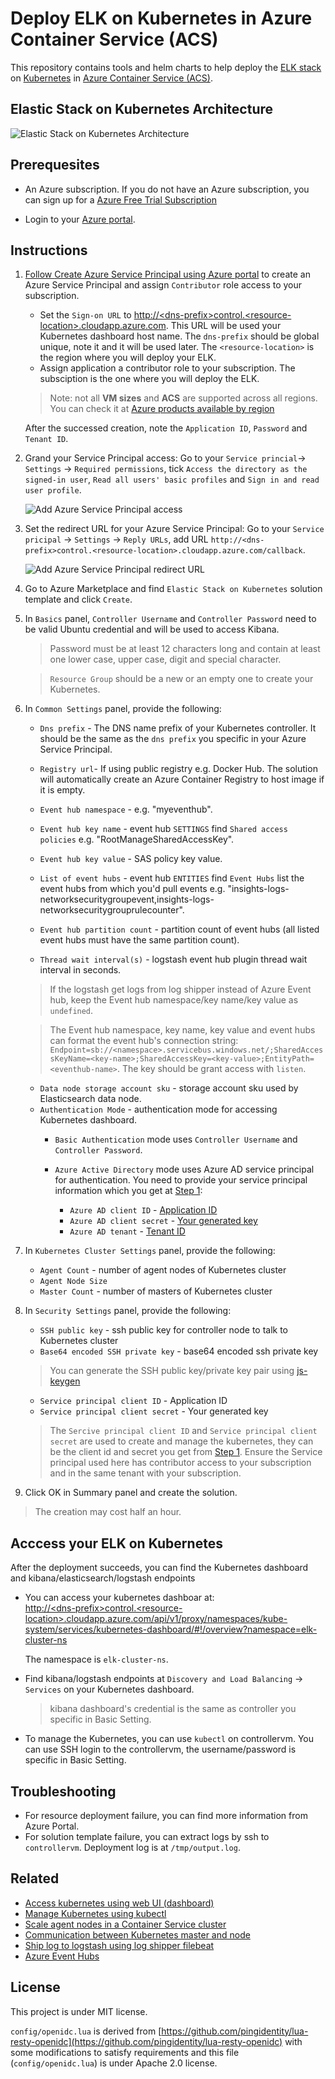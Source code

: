 # Deploy ELK on Kubernetes in Azure Container Service (ACS)

This repository contains tools and helm charts to help deploy the [ELK stack](https://www.elastic.co/products) on [Kubernetes](https://kubernetes.io/) in [Azure Container Service (ACS)](https://docs.microsoft.com/azure/container-service/).

## Elastic Stack on Kubernetes Architecture
![Elastic Stack on Kubernetes Architecture](image/elk-acs-kube-arch.png)

## Prerequesites

* An Azure subscription. If you do not have an Azure subscription, you can sign up for a [Azure Free Trial Subscription](https://azure.microsoft.com/offers/ms-azr-0044p/)

* Login to your [Azure portal](https://portal.azure.com).

## Instructions
1. <a href='create-sp'/>Follow [Create Azure Service Principal using Azure portal](https://docs.microsoft.com/en-us/azure/azure-resource-manager/resource-group-create-service-principal-portal) to create an Azure Service Principal and assign `Contributor` role access to your subscription.

    * Set the `Sign-on URL` to [http://\<dns-prefix>control.\<resource-location>.cloudapp.azure.com](#). This URL will be used your Kubernetes dashboard host name. The `dns-prefix` should be global unique, note it and it will be used later. The `<resource-location>` is the region where you will deploy your ELK.
    * Assign application a contributor role to your subscription. The subsciption is the one where you will deploy the ELK.

    > Note: not all **VM sizes** and **ACS** are supported across all regions. You can check it at [Azure products available by region](https://azure.microsoft.com/en-us/regions/services/)

    After the successed creation, note the `Application ID`, `Password` and `Tenant ID`.

1. Grand your Service Principal access: Go to your `Service princial`-> `Settings` ->  `Required permissions`, tick `Access the directory as the signed-in user`, `Read all users' basic profiles` and `Sign in and read user profile`.

   ![Add Azure Service Principal access](image/elk-acs-kube-aad-access.png)

1. Set the redirect URL for your Azure Service Principal: Go to your `Service pricipal` -> `Settings` -> `Reply URLs`, add URL `http://<dns-prefix>control.<resource-location>.cloudapp.azure.com/callback`.

   ![Add Azure Service Principal redirect URL](image/elk-acs-kube-aad-redirect.png)

1. Go to Azure Marketplace and find `Elastic Stack on Kubernetes` solution template and click `Create`.

1. In `Basics` panel, `Controller Username` and `Controller Password` need to be valid Ubuntu credential and will be used to access Kibana.
    > Password must be at least 12 characters long and contain at least one lower case, upper case, digit and special character. 
   
    > `Resource Group` should be a new or an empty one to create your Kubernetes.

1. In `Common Settings` panel, provide the following:
   * `Dns prefix` - The DNS name prefix of your Kubernetes controller. It should be the same as the `dns prefix` you specific in your Azure Service Principal.

   * `Registry url`- If using public registry e.g. Docker Hub. The solution will automatically create an Azure Container Registry to host image if it is empty.
   * `Event hub namespace` - e.g. "myeventhub".
   * `Event hub key name` - event hub `SETTINGS` find `Shared access policies` e.g. "RootManageSharedAccessKey".
   * `Event hub key value` - SAS policy key value.
   * `List of event hubs` - event hub `ENTITIES` find `Event Hubs` list the event hubs from which you'd pull events e.g. "insights-logs-networksecuritygroupevent,insights-logs-networksecuritygrouprulecounter".
   * `Event hub partition count` - partition count of event hubs (all listed event hubs must have the same partition count).
   * `Thread wait interval(s)` - logstash event hub plugin thread wait interval in seconds.
  
    > If the logstash get logs from log shipper instead of Azure Event hub, keep the Event hub namespace/key name/key value as `undefined`.
   
    > The Event hub namespace, key name, key value and event hubs can format the event hub's connection string: `Endpoint=sb://<namespace>.servicebus.windows.net/;SharedAccessKeyName=<key-name>;SharedAccessKey=<key-value>;EntityPath=<eventhub-name>`. The key should be grant access with `listen`.

   * `Data node storage account sku` - storage account sku used by Elasticsearch data node.
   * `Authentication Mode` - authentication mode for accessing Kubernetes dashboard.
      * `Basic Authentication` mode uses `Controller Username` and `Controller Password`.
      * `Azure Active Directory` mode uses Azure AD service principal for authentication. You need to provide your service principal information which you get at [Step 1](#create-sp):

        * `Azure AD client ID` - [Application ID](https://docs.microsoft.com/en-us/azure/azure-resource-manager/resource-group-create-service-principal-portal#get-application-id-and-authentication-key)
        * `Azure AD client secret` - [Your generated key](https://docs.microsoft.com/en-us/azure/azure-resource-manager/resource-group-create-service-principal-portal#get-application-id-and-authentication-key)
        * `Azure AD tenant` - [Tenant ID](https://docs.microsoft.com/en-us/azure/azure-resource-manager/resource-group-create-service-principal-portal#get-tenant-id)

1. In `Kubernetes Cluster Settings` panel, provide the following:
     * `Agent Count` - number of agent nodes of Kubernetes cluster
     * `Agent Node Size`
     * `Master Count` - number of masters of Kubernetes cluster

1. In `Security Settings` panel, provide the following:
     * `SSH public key` - ssh public key for controller node to talk to Kubernetes cluster
     * `Base64 encoded SSH private key` - base64 encoded ssh private key

      > You can generate the SSH public key/private key pair using [js-keygen](https://microsoft.github.io/elk-acs-kubernetes/)

     * `Service principal client ID` - Application ID
     * `Service principal client secret` - Your generated key

      > The `Sercive principal client ID` and `Service principal client secret` are used to create and manage the kubernetes, they can be the client id and secret you get from [Step 1](#create-sp). Ensure the Service principal used here has contributor access to your subscription and in the same tenant with your subscription.

1. Click OK in Summary panel and create the solution.

> The creation may cost half an hour.

## Acccess your ELK on Kubernetes
After the deployment succeeds, you can find the Kubernetes dashboard and kibana/elasticsearch/logstash endpoints
* You can access your kubernetes dashboar at:   
  [http://\<dns-prefix>control.\<resource-location>.cloudapp.azure.com/api/v1/proxy/namespaces/kube-system/services/kubernetes-dashboard/#!/overview?namespace=elk-cluster-ns](#)

  The namespace is `elk-cluster-ns`.

* Find kibana/logstash endpoints at `Discovery and Load Balancing` -> `Services` on your Kubernetes dashboard.

  > kibana dashboard's credential is the same as controller you specific in Basic Setting.

* To manage the Kubernetes, you can use `kubectl` on controllervm. You can use SSH login to the controllervm, the username/password is specific in Basic Setting.

## Troubleshooting
* For resource deployment failure, you can find more information from Azure Portal.
* For solution template failure, you can extract logs by ssh to `controllervm`. Deployment log is at `/tmp/output.log`.

## Related

* [Access kubernetes using web UI (dashboard)](https://kubernetes.io/docs/tasks/access-application-cluster/web-ui-dashboard/)
* [Manage Kubernetes using kubectl](https://kubernetes.io/docs/reference/kubectl/overview/)
* [Scale agent nodes in a Container Service cluster](https://docs.microsoft.com/en-us/azure/container-service/dcos-swarm/container-service-scale)
* [Communication between Kubernetes master and node](https://kubernetes.io/docs/concepts/architecture/master-node-communication/)
* [Ship log to logstash using log shipper filebeat](https://www.elastic.co/guide/en/beats/filebeat/current/filebeat-getting-started.html)
* [Azure Event Hubs](https://docs.microsoft.com/en-us/azure/event-hubs/event-hubs-features)


## License
  This project is under MIT license.

  `config/openidc.lua` is derived from [https://github.com/pingidentity/lua-resty-openidc](https://github.com/pingidentity/lua-resty-openidc) with some modifications to satisfy requirements and this file (`config/openidc.lua`) is under Apache 2.0 license.
